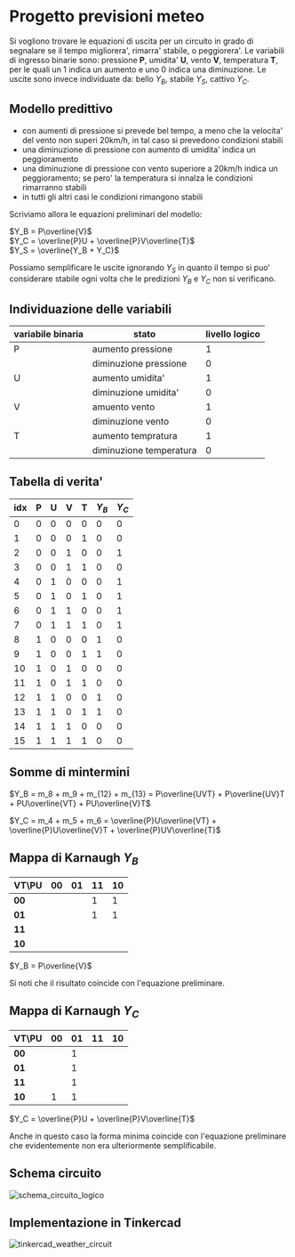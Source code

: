 # Progetto previsioni meteo  

Si vogliono trovare le equazioni di uscita per un circuito in grado di segnalare se il tempo migliorera', rimarra' stabile, o peggiorera'. Le variabili di ingresso binarie sono: pressione **P**, umidita' **U**, vento **V**, temperatura **T**, per le quali un 1 indica un aumento e uno 0 indica una diminuzione. Le uscite sono invece individuate da: bello $Y_B$, stabile $Y_S$, cattivo $Y_C$.  

## Modello predittivo  

* con aumenti di pressione si prevede bel tempo, a meno che la velocita' del vento non superi 20km/h, in tal caso si prevedono condizioni stabili
* una diminuzione di pressione con aumento di umidita' indica un peggioramento
* una diminuzione di pressione con vento superiore a 20km/h indica un peggioramento; se pero' la temperatura si innalza le condizioni rimarranno stabili
* in tutti gli altri casi le condizioni rimangono stabili

Scriviamo allora le equazioni preliminari del modello:  

$Y_B = P\overline{V}$  
$Y_C = \overline{P}U + \overline{P}V\overline{T}$  
$Y_S = \overline{Y_B + Y_C}$  

Possiamo semplificare le uscite ignorando $Y_S$ in quanto il tempo si puo' considerare stabile ogni volta che le predizioni $Y_B$ e $Y_C$ non si verificano.  

## Individuazione delle variabili  

| variabile binaria | stato                   | livello logico |
| ----------------- | ----------------------- | -------------- |
| P                 | aumento pressione       | 1              |
|                   | diminuzione pressione   | 0              |
| U                 | aumento umidita'        | 1              |
|                   | diminuzione umidita'    | 0              |
| V                 | amuento vento           | 1              |
|                   | diminuzione vento       | 0              |
| T                 | aumento tempratura      | 1              |
|                   | diminuzione temperatura | 0              |

## Tabella di verita'  

| idx | P   | U   | V   | T   | $Y_B$ | $Y_C$ |
| --- | --- | --- | --- | --- | ----- | ----- |
| 0   | 0   | 0   | 0   | 0   | 0     | 0     |
| 1   | 0   | 0   | 0   | 1   | 0     | 0     |
| 2   | 0   | 0   | 1   | 0   | 0     | 1     |
| 3   | 0   | 0   | 1   | 1   | 0     | 0     |
| 4   | 0   | 1   | 0   | 0   | 0     | 1     |
| 5   | 0   | 1   | 0   | 1   | 0     | 1     |
| 6   | 0   | 1   | 1   | 0   | 0     | 1     |
| 7   | 0   | 1   | 1   | 1   | 0     | 1     |
| 8   | 1   | 0   | 0   | 0   | 1     | 0     |
| 9   | 1   | 0   | 0   | 1   | 1     | 0     |
| 10  | 1   | 0   | 1   | 0   | 0     | 0     |
| 11  | 1   | 0   | 1   | 1   | 0     | 0     |
| 12  | 1   | 1   | 0   | 0   | 1     | 0     |
| 13  | 1   | 1   | 0   | 1   | 1     | 0     |
| 14  | 1   | 1   | 1   | 0   | 0     | 0     |
| 15  | 1   | 1   | 1   | 1   | 0     | 0     |

## Somme di mintermini  

$Y_B = m_8 + m_9 + m_{12} + m_{13} = P\overline{UVT} + P\overline{UV}T + PU\overline{VT} + PU\overline{V}T$  

$Y_C = m_4 + m_5 + m_6 = \overline{P}U\overline{VT} + \overline{P}U\overline{V}T + \overline{P}UV\overline{T}$  

## Mappa di Karnaugh $Y_B$  

| VT\PU  | 00  | 01  | 11  | 10  |
| ------ | --- | --- | --- | --- |
| **00** |     |     | 1   | 1   |
| **01** |     |     | 1   | 1   |
| **11** |     |     |     |     |
| **10** |     |     |     |     |

$Y_B = P\overline{V}$  

Si noti che il risultato coincide con l'equazione preliminare.  

## Mappa di Karnaugh $Y_C$  

| VT\PU  | 00  | 01  | 11  | 10  |
| ------ | --- | --- | --- | --- |
| **00** |     | 1   |     |     |
| **01** |     | 1   |     |     |
| **11** |     | 1   |     |     |
| **10** | 1   | 1   |     |     |

$Y_C = \overline{P}U + \overline{P}V\overline{T}$  

Anche in questo caso la forma minima coincide con l'equazione preliminare che evidentemente non era ulteriormente semplificabile.  

## Schema circuito  

![schema_circuito_logico](https://github.com/dennyb87/elettrotecnica-serale/assets/7195133/a543536c-caec-4873-94f5-073b9bbbce58)  

## Implementazione in Tinkercad  

![tinkercad_weather_circuit](https://github.com/dennyb87/elettrotecnica-serale/assets/7195133/011e4459-13f1-4da1-9e52-11f3f6d33f66)  
